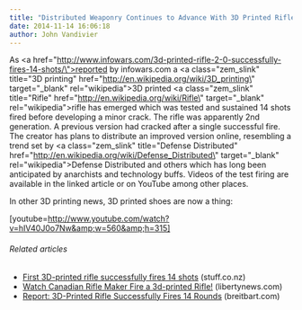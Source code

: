 ```yaml
---
title: "Distributed Weaponry Continues to Advance With 3D Printed Rifle 2.0"
date: 2014-11-14 16:06:18
author: John Vandivier
---
```




As <a href=\"http://www.infowars.com/3d-printed-rifle-2-0-successfully-fires-14-shots/\">reported by infowars.com</a> a <a class=\"zem_slink\" title=\"3D printing\" href=\"http://en.wikipedia.org/wiki/3D_printing\" target=\"_blank\" rel=\"wikipedia\">3D printed</a> <a class=\"zem_slink\" title=\"Rifle\" href=\"http://en.wikipedia.org/wiki/Rifle\" target=\"_blank\" rel=\"wikipedia\">rifle</a> has emerged which was tested and sustained 14 shots fired before developing a minor crack. The rifle was apparently 2nd generation. A previous version had cracked after a single successful fire. The creator has plans to distribute an improved version online, resembling a trend set by <a class=\"zem_slink\" title=\"Defense Distributed\" href=\"http://en.wikipedia.org/wiki/Defense_Distributed\" target=\"_blank\" rel=\"wikipedia\">Defense Distributed</a> and others which has long been anticipated by anarchists and technology buffs. Videos of the test firing are available in the linked article or on YouTube among other places.

In other 3D printing news, 3D printed shoes are now a thing:

[youtube=http://www.youtube.com/watch?v=hIV40J0o7Nw&amp;w=560&amp;h=315]
<h6 class=\"zemanta-related-title\" style=\"font-size:1em;\">Related articles</h6>
<ul class=\"zemanta-article-ul\">
	<li class=\"zemanta-article-ul-li\"><a href=\"http://www.stuff.co.nz/technology/gadgets/9013412/First-3D-printed-rifle-successfully-fires-14-shots\" target=\"_blank\">First 3D-printed rifle successfully fires 14 shots</a> (stuff.co.nz)</li>
	<li class=\"zemanta-article-ul-li\"><a href=\"http://www.libertynews.com/2013/08/watch-canadian-rifle-maker-fire-a-3d-printed-rifle/\" target=\"_blank\">Watch Canadian Rifle Maker Fire a 3d-printed Rifle!</a> (libertynews.com)</li>
	<li class=\"zemanta-article-ul-li\"><a href=\"http://www.breitbart.com/Big-Government/2013/08/07/Report-3D-Printed-Rifle-Successfully-Fires-14-Rounds\" target=\"_blank\">Report: 3D-Printed Rifle Successfully Fires 14 Rounds</a> (breitbart.com)</li>
</ul>